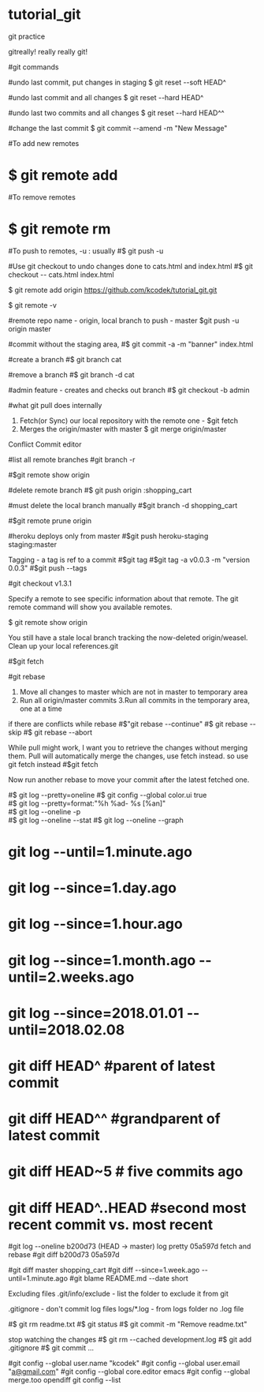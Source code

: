 # tutorial_git
git practice

gitreally!
really really git!

#git commands

#undo last commit, put changes in staging
$ git reset --soft HEAD^  

#undo last commit and all changes
$ git reset --hard HEAD^  

#undo last two commits and all changes
$ git reset --hard HEAD^^  

<!-- fatal: ambiguous argument 'HEAD^^': unknown revision or path not in the working tree.
Use '--' to separate paths from revisions -->



#change the last commit
$ git commit --amend -m "New Message"


#To add new remotes
# $ git remote add <name> <address>

#To remove  remotes
# $ git remote rm <name>

#To push to remotes, -u : usually 
#$ git push -u <name> <branch>

#Use git checkout to undo changes done to cats.html and index.html
#$ git checkout -- cats.html index.html


$ git remote add origin https://github.com/kcodek/tutorial_git.git

$ git remote -v

#remote repo name - origin, local branch to push - master
$git push -u origin master  

#commit without the staging area,
#$ git commit -a -m "banner" index.html


#create a branch
#$ git branch cat

#remove a branch
#$ git branch -d cat

#admin feature - creates and checks out branch
#$ git checkout -b admin

#what git pull does internally
1. Fetch(or Sync) our local repository with the remote one - $git fetch
2. Merges the origin/master with master $ git merge origin/master

Conflict
Commit editor

#list all remote branches
#git branch -r   

#$git remote show origin 

#delete remote branch
#$ git push origin :shopping_cart

#must delete the local branch manually
#$git branch -d shopping_cart

#$git remote prune origin

#heroku deploys only from master
#$git push heroku-staging staging:master

Tagging - a tag is ref to a commit
#$git tag
#$git tag -a v0.0.3 -m "version 0.0.3"
#$git push --tags 

#git checkout v1.3.1

Specify a remote to see specific information about that remote. The git remote command will show you available remotes.

$ git remote show origin

You still have a stale local branch tracking the now-deleted origin/weasel. Clean up your local references.git


#$git fetch

#git rebase
1. Move all changes to master which are not in master to temporary area
2. Run all origin/master commits
3.Run all commits in the temporary area, one at a time

if there are conflicts while rebase
#$"git rebase --continue"
#$ git rebase --skip
#$ git rebase --abort

While pull might work, I want you to retrieve the changes without merging them. Pull will automatically merge the changes, use fetch instead.
so use git fetch instead
#$git fetch

Now run another rebase to move your commit after the latest fetched one.

#$ git log --pretty=oneline
#$ git config --global color.ui true  
#$ git log --pretty=format:"%h %ad- %s [%an]"   
#$ git log --oneline -p        
#$ git log --oneline --stat
#$ git log --oneline --graph             
#  git log --until=1.minute.ago
#   git log --since=1.day.ago
#   git log --since=1.hour.ago
#   git log --since=1.month.ago --until=2.weeks.ago
#   git log --since=2018.01.01 --until=2018.02.08

 #  git diff HEAD^ #parent of latest commit
 #  git diff HEAD^^ #grandparent of latest commit
 #  git diff HEAD~5 # five commits ago
 #  git diff HEAD^..HEAD #second most recent commit vs. most recent

#git log --oneline
    b200d73 (HEAD -> master) log pretty
    05a597d fetch and rebase
#git diff b200d73 05a597d

#git diff master shopping_cart
#git diff --since=1.week.ago --until=1.minute.ago 
#git blame README.md --date short

Excluding files
.git/info/exclude  - list the folder to exclude it from git

.gitignore - don't commit log files
logs/*.log  - from logs folder no .log file

#$ git rm readme.txt
#$ git status
#$ git commit -m "Remove readme.txt"

stop watching the changes
#$ git rm --cached development.log
#$ git add .gitignore
#$ git commit ... 

#git config --global user.name "kcodek"
#git config --global user.email "a@gmail.com"
#git config --global core.editor emacs
#git config --global merge.too opendiff
git config --list


